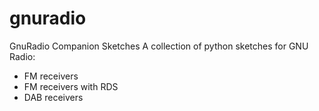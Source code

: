 # gnuradio
GnuRadio Companion Sketches
A collection of python sketches for GNU Radio:
- FM receivers
- FM receivers with RDS
- DAB receivers
